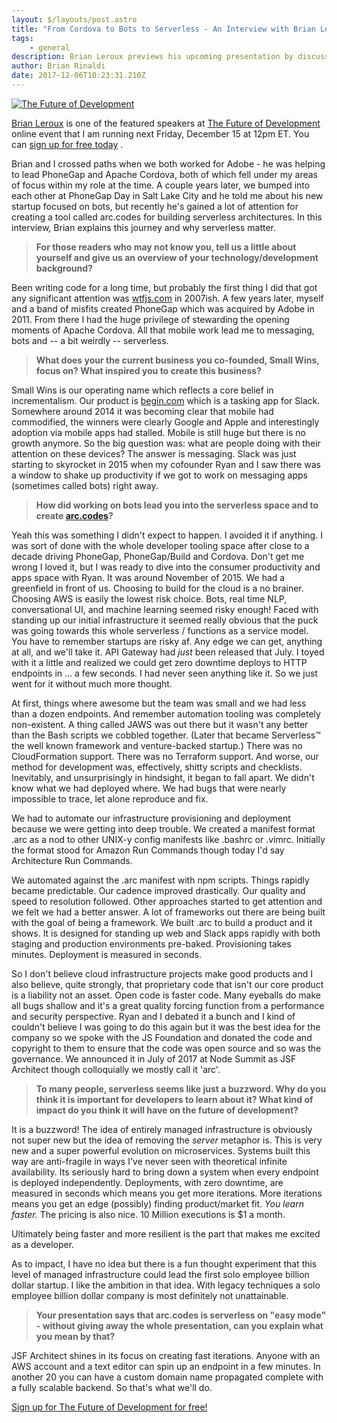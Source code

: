 ```yaml
---
layout: $/layouts/post.astro
title: "From Cordova to Bots to Serverless - An Interview with Brian Leroux"
tags:
    - general
description: Brian Leroux previews his upcoming presentation by discussing why he created arc.codes and why serverless matters.
author: Brian Rinaldi
date: 2017-12-06T10:23:31.210Z
---
```


[![The Future of Development](/images/posts/Banner_The-Future-Of-Development.jpg)](https://certifiedfreshevents.com/events/future-of-development/)

[Brian Leroux](https://twitter.com/brianleroux) is one of the featured speakers at [The Future of Development](https://certifiedfreshevents.com/events/future-of-development/) online event that I am running next Friday, December 15 at 12pm ET. You can [sign up for free today](https://certifiedfreshevents.com/events/future-of-development/) .

Brian and I crossed paths when we both worked for Adobe - he was helping to lead PhoneGap and Apache Cordova, both of which fell under my areas of focus within my role at the time. A couple years later, we bumped into each other at PhoneGap Day in Salt Lake City and he told me about his new startup focused on bots, but recently he&#39;s gained a lot of attention for creating a tool called arc.codes for building serverless architectures. In this interview, Brian explains this journey and why serverless matter.

> **For those readers who may not know you, tell us a little about yourself and give us an overview of your technology/development background?**

Been writing code for a long time, but probably the first thing I did that got any significant attention was [wtfjs.com](https://wtfjs.com/) in 2007ish. A few years later, myself and a band of misfits created PhoneGap which was acquired by Adobe in 2011. From there I had the huge privilege of stewarding the opening moments of Apache Cordova. All that mobile work lead me to messaging, bots and -- a bit weirdly -- serverless.&nbsp;

> **What does your the current business you co-founded, Small Wins, focus on? What inspired you to create this business?**

Small Wins is our operating name which reflects a core belief in incrementalism. Our product is [begin.com](https://begin.com/) which is a tasking app for Slack. Somewhere around 2014 it was becoming clear that mobile had commodified, the winners were clearly Google and Apple and interestingly adoption via mobile apps had stalled. Mobile is still huge but there is no growth anymore. So the big question was: what are people doing with their attention on these devices? The answer is messaging. Slack was just starting to skyrocket in 2015 when my cofounder Ryan and I saw there was a window to shake up productivity if we got to work on messaging apps (sometimes called bots) right away.&nbsp;

> **How did working on bots lead you into the serverless space and to create [arc.codes](https://arc.codes/)?**

Yeah this was something I didn&#39;t expect to happen. I avoided it if anything. I was sort of done with the whole developer tooling space after close to a decade driving PhoneGap, PhoneGap/Build and Cordova. Don&#39;t get me wrong I loved it, but I was ready to dive into the consumer productivity and apps space with Ryan. It was around November of 2015. We had a greenfield in front of us. Choosing to build for the cloud is a no brainer. Choosing AWS is easily the lowest risk choice. Bots, real time NLP, conversational UI, and machine learning seemed risky enough! Faced with standing up our initial infrastructure it seemed really obvious that the puck was going towards this whole serverless / functions as a service model. You have to remember startups are risky af. Any edge we can get, anything at all, and we&#39;ll take it. API Gateway had *just* been released that July. I toyed with it a little and realized we could get zero downtime deploys to HTTP endpoints in &hellip; a few seconds. I had never seen anything like it. So we just went for it without much more thought.

At first, things where awesome but the team was small and we had less than a dozen endpoints. And remember automation tooling was completely non-existent. A thing called JAWS was out there but it wasn&#39;t any better than the Bash scripts we cobbled together. (Later that became Serverless&trade; the well known framework and venture-backed startup.) There was no CloudFormation support. There was no Terraform support. And worse, our method for development was, effectively, shitty scripts and checklists. Inevitably, and unsurprisingly in hindsight, it began to fall apart. We didn&#39;t know what we had deployed where. We had bugs that were nearly impossible to trace, let alone reproduce and fix.

We had to automate our infrastructure provisioning and deployment because we were getting into deep trouble. We created a manifest format .arc as a nod to other UNIX-y config manifests like .bashrc or .vimrc. Initially the format stood for Amazon Run Commands though today I&#39;d say Architecture Run Commands.

We automated against the .arc manifest with npm scripts. Things rapidly became predictable. Our cadence improved drastically. Our quality and speed to resolution followed. Other approaches started to get attention and we felt we had a better answer. A lot of frameworks out there are being built with the goal of being a framework. We built .arc to build a product and it shows. It is designed for standing up web and Slack apps rapidly with both staging and production environments pre-baked. Provisioning takes minutes. Deployment is measured in seconds.

So I don&#39;t believe cloud infrastructure projects make good products and I also believe, quite strongly, that proprietary code that isn&#39;t our core product is a liability not an asset. Open code is faster code. Many eyeballs do make all bugs shallow and it&#39;s a great quality forcing function from a performance and security perspective. Ryan and I debated it a bunch and I kind of couldn&#39;t believe I was going to do this again but it was the best idea for the company so we spoke with the JS Foundation and donated the code and copyright to them to ensure that the code was open source and so was the governance. We announced it in July of 2017 at Node Summit as JSF Architect though colloquially we mostly call it &#39;arc&#39;.

> **To many people, serverless seems like just a buzzword. Why do you think it is important for developers to learn about it? What kind of impact do you think it will have on the future of development?**

It is a buzzword! The idea of entirely managed infrastructure is obviously not super new but the idea of removing the *server* metaphor is. This is very new and a super powerful evolution on microservices. Systems built this way are anti-fragile in ways I&#39;ve never seen with theoretical infinite availability. Its seriously hard to bring down a system when every endpoint is deployed independently. Deployments, with zero downtime, are measured in seconds which means you get more iterations. More iterations means you get an edge (possibly) finding product/market fit. *You learn faster.* The pricing is also nice. 10 Million executions is $1 a month.

Ultimately being faster and more resilient is the part that makes me excited as a developer.

As to impact, I have no idea but there is a fun thought experiment that this level of managed infrastructure could lead the first solo employee billion dollar startup. I like the ambition in that idea. With legacy techniques a solo employee billion dollar company is most definitely not unattainable.

> **Your presentation says that arc.codes is serverless on &quot;easy mode&quot; - without giving away the whole presentation, can you explain what you mean by that?**

JSF Architect shines in its focus on creating fast iterations. Anyone with an AWS account and a text editor can spin up an endpoint in a few minutes. In another 20 you can have a custom domain name propagated complete with a fully scalable backend. So that&#39;s what we&#39;ll do.

[Sign up for The Future of Development for free!](https://certifiedfreshevents.com/events/future-of-development/)